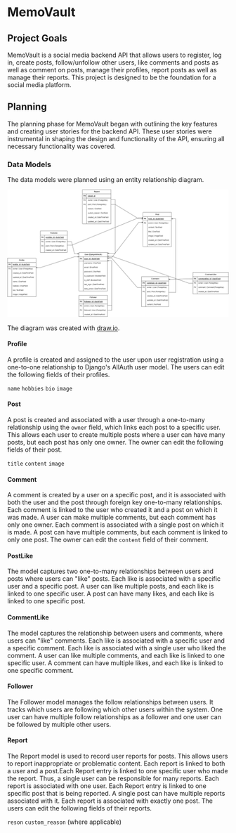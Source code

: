 # MemoVault

## Project Goals

MemoVault is a social media backend API that allows users to register, log in, create posts, follow/unfollow other users, like comments and posts as well as comment on posts, manage their profiles, report posts as well as manage their reports. This project is designed to be the foundation for a social media platform. 

## Planning

The planning phase for MemoVault began with outlining the key features and creating user stories for the backend API. These user stories were instrumental in shaping the design and functionality of the API, ensuring all necessary functionality was covered.

### Data Models

The data models were planned using an entity relationship diagram.

![ERD](https://github.com/devnickocodes/memovault-api/blob/main/readme_docs/ERD.png)

The diagram was created with [draw.io](https://app.diagrams.net/).


#### **Profile**

A profile is created and assigned to the user upon user registration using a one-to-one relationship to Django's AllAuth user model.
The users can edit the following fields of their profiles.

`name`
`hobbies`
`bio`
`image`

#### **Post**

A post is created and associated with a user through a one-to-many relationship using the `owner` field, which links each post to a specific user. This allows each user to create multiple posts where a user can have many posts, but each post has only one owner.
The owner can edit the following fields of their post.

`title`
`content`
`image`

#### **Comment**

A comment is created by a user on a specific post, and it is associated with both the user and the post through foreign key one-to-many relationships. Each comment is linked to the user who created it and a post on which it was made. A user can make multiple comments, but each comment has only one owner. Each comment is associated with a single post on which it is made. A post can have multiple comments, but each comment is linked to only one post.
The owner can edit the `content` field of their comment.

#### **PostLike**

The model captures two one-to-many relationships between users and posts where users can "like" posts. Each like is associated with a specific user and a specific post. A user can like multiple posts, and each like is linked to one specific user. A post can have many likes, and each like is linked to one specific post.

#### **CommentLike**

The model captures the relationship between users and comments, where users can "like" comments. Each like is associated with a specific user and a specific comment. Each like is associated with a single user who liked the comment. A user can like multiple comments, and each like is linked to one specific user. A comment can have multiple likes, and each like is linked to one specific comment.

#### **Follower**

The Follower model manages the follow relationships between users. It tracks which users are following which other users within the system. One user can have multiple follow relationships as a follower and one user can be followed by multiple other users.


#### **Report**

The Report model is used to record user reports for posts. This allows users to report inappropriate or problematic content. Each report is linked to both a user and a post.Each Report entry is linked to one specific user who made the report. Thus, a single user can be responsible for many reports. Each report is associated with one user. Each Report entry is linked to one specific post that is being reported. A single post can have multiple reports associated with it. Each report is associated with exactly one post.
The users can edit the following fields of their reports.

`reson`
`custom_reason` (where applicable)